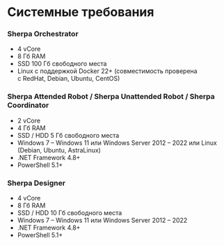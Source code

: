 # Системные требования

### Sherpa Orchestrator

* 4 vCore
* 8 Гб RAM
* SSD 100 Гб свободного места
* Linux с поддержкой Docker 22+ (cовместимость проверена\
  с RedHat, Debian, Ubuntu, CentOS)

### Sherpa Attended Robot / Sherpa Unattended Robot / Sherpa Coordinator

* 2 vCore
* 4 Гб RAM
* SSD / HDD 5 Гб свободного места
* Windows 7 – Windows 11 или Windows Server 2012 – 2022 или Linux (Debian, Ubuntu, AstraLinux)
* .NET Framework 4.8+
* PowerShell 5.1+

### Sherpa Designer

* 4 vCore
* 8 Гб RAM
* SSD / HDD 10 Гб свободного места
* Windows 7 – Windows 11 или Windows Server 2012 – 2022
* .NET Framework 4.8+
* PowerShell 5.1+
